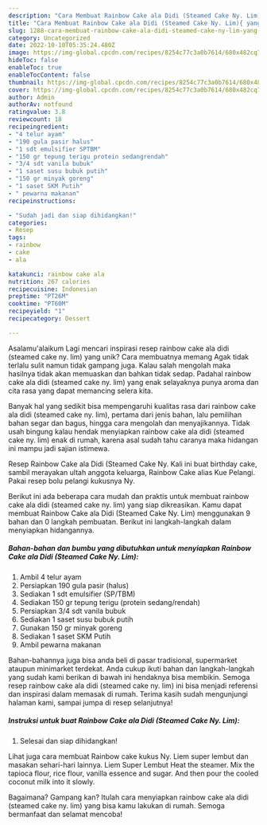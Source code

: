 ```yaml
---
description: "Cara Membuat Rainbow Cake ala Didi (Steamed Cake Ny. Lim){ yang Menggugah Selera"
title: "Cara Membuat Rainbow Cake ala Didi (Steamed Cake Ny. Lim){ yang Menggugah Selera"
slug: 1288-cara-membuat-rainbow-cake-ala-didi-steamed-cake-ny-lim-yang-menggugah-selera
category: Uncategorized
date: 2022-10-10T05:35:24.480Z
image: https://img-global.cpcdn.com/recipes/8254c77c3a0b7614/680x482cq70/rainbow-cake-ala-didi-steamed-cake-ny-lim-foto-resep-utama.jpg
hideToc: false
enableToc: true
enableTocContent: false
thumbnail: https://img-global.cpcdn.com/recipes/8254c77c3a0b7614/680x482cq70/rainbow-cake-ala-didi-steamed-cake-ny-lim-foto-resep-utama.jpg
cover: https://img-global.cpcdn.com/recipes/8254c77c3a0b7614/680x482cq70/rainbow-cake-ala-didi-steamed-cake-ny-lim-foto-resep-utama.jpg
author: Admin
authorAv: notfound
ratingvalue: 3.8
reviewcount: 18
recipeingredient:
- "4 telur ayam"
- "190 gula pasir halus"
- "1 sdt emulsifier SPTBM"
- "150 gr tepung terigu protein sedangrendah"
- "3/4 sdt vanila bubuk"
- "1 saset susu bubuk putih"
- "150 gr minyak goreng"
- "1 saset SKM Putih"
- " pewarna makanan"
recipeinstructions:

- "Sudah jadi dan siap dihidangkan!"
categories:
- Resep
tags:
- rainbow
- cake
- ala

katakunci: rainbow cake ala 
nutrition: 267 calories
recipecuisine: Indonesian
preptime: "PT26M"
cooktime: "PT60M"
recipeyield: "1"
recipecategory: Dessert

---
```



Asalamu'alaikum Lagi mencari inspirasi resep rainbow cake ala didi (steamed cake ny. lim) yang unik? Cara membuatnya memang Agak tidak terlalu sulit namun tidak gampang juga. Kalau salah mengolah maka hasilnya tidak akan memuaskan dan bahkan tidak sedap. Padahal rainbow cake ala didi (steamed cake ny. lim) yang enak selayaknya punya aroma dan cita rasa yang dapat memancing selera kita.


Banyak hal yang sedikit bisa mempengaruhi kualitas rasa dari rainbow cake ala didi (steamed cake ny. lim), pertama dari jenis bahan, lalu pemilihan bahan segar dan bagus, hingga cara mengolah dan menyajikannya. Tidak usah bingung kalau hendak menyiapkan rainbow cake ala didi (steamed cake ny. lim) enak di rumah, karena asal sudah tahu caranya maka hidangan ini mampu jadi sajian istimewa.

Resep Rainbow Cake ala Didi (Steamed Cake Ny. Kali ini buat birthday cake, sambil merayakan ultah anggota keluarga, Rainbow Cake alias Kue Pelangi. Pakai resep bolu pelangi kukusnya Ny.


Berikut ini ada beberapa cara mudah dan praktis untuk membuat rainbow cake ala didi (steamed cake ny. lim) yang siap dikreasikan. Kamu dapat membuat Rainbow Cake ala Didi (Steamed Cake Ny. Lim) menggunakan 9 bahan dan 0 langkah pembuatan. Berikut ini langkah-langkah dalam menyiapkan hidangannya.

<!--inarticleads1-->

##### Bahan-bahan dan bumbu yang dibutuhkan untuk menyiapkan Rainbow Cake ala Didi (Steamed Cake Ny. Lim):

1. Ambil 4 telur ayam
1. Persiapkan 190 gula pasir (halus)
1. Sediakan 1 sdt emulsifier (SP/TBM)
1. Sediakan 150 gr tepung terigu (protein sedang/rendah)
1. Persiapkan 3/4 sdt vanila bubuk
1. Sediakan 1 saset susu bubuk putih
1. Gunakan 150 gr minyak goreng
1. Sediakan 1 saset SKM Putih
1. Ambil  pewarna makanan


Bahan-bahannya juga bisa anda beli di pasar tradisional, supermarket ataupun minimarket terdekat. Anda cukup ikuti bahan dan langkah-langkah yang sudah kami berikan di bawah ini hendaknya bisa membikin. Semoga resep rainbow cake ala didi (steamed cake ny. lim) ini bisa menjadi referensi dan inspirasi dalam memasak di rumah. Terima kasih sudah mengunjungi halaman kami, sampai jumpa di resep selanjutnya! 

<!--inarticleads2-->

##### Instruksi untuk buat Rainbow Cake ala Didi (Steamed Cake Ny. Lim):


1. Selesai dan siap dihidangkan!

Lihat juga cara membuat Rainbow cake kukus Ny. Liem super lembut dan masakan sehari-hari lainnya. Liem Super Lembut Heat the steamer. Mix the tapioca flour, rice flour, vanilla essence and sugar. And then pour the cooled coconut milk into it slowly. 

Bagaimana? Gampang kan? Itulah cara menyiapkan rainbow cake ala didi (steamed cake ny. lim) yang bisa kamu lakukan di rumah. Semoga bermanfaat dan selamat mencoba!
